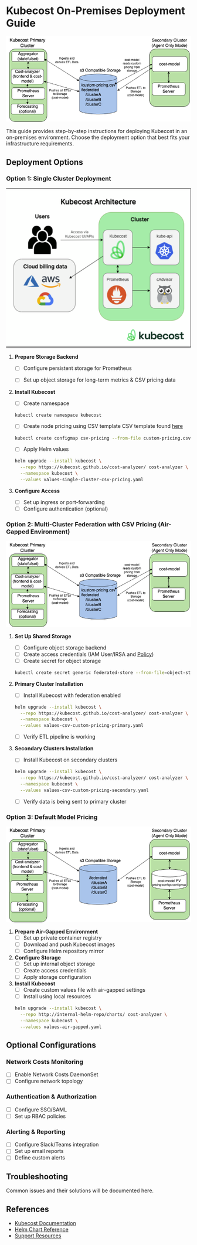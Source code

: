 # Kubecost On-Premises Deployment Guide

![Kubecost Enterprise Architecture](/assets/onpremdiagram-option1.png)

This guide provides step-by-step instructions for deploying Kubecost in an on-premises environment. Choose the deployment option that best fits your infrastructure requirements.

## Deployment Options

### Option 1: Single Cluster Deployment

![CSV in Central Object Store](/assets/onprem-single.png)

1. **Prepare Storage Backend**
   - [ ] Configure persistent storage for Prometheus
   - [ ] Set up object storage for long-term metrics & CSV pricing data

   
2. **Install Kubecost**
   - [ ] Create namespace
   ```bash
   kubectl create namespace kubecost
   ```
   - [ ] Create node pricing using CSV template
         CSV template found [here](/onprem/custom-pricing.csv)
   ```bash
   kubectl create configmap csv-pricing --from-file custom-pricing.csv -n kubecost
   ```

   - [ ] Apply Helm values
   ```bash
   helm upgrade --install kubecost \
     --repo https://kubecost.github.io/cost-analyzer/ cost-analyzer \
     --namespace kubecost \
     --values values-single-cluster-csv-pricing.yaml
   ```

3. **Configure Access**
   - [ ] Set up ingress or port-forwarding
   - [ ] Configure authentication (optional)

### Option 2: Multi-Cluster Federation with CSV Pricing (Air-Gapped Environment)

![Multi-Cluster Federation](/assets/onpremdiagram-option1.png)

1. **Set Up Shared Storage**
   - [ ] Configure object storage backend
   - [ ] Create access credentials (IAM User/IRSA and [Policy](/aws/aws-attach-roles/iam-access-cur-in-payer-account.json))
   - [ ] Create secret for object storage
   ```bash
   kubectl create secret generic federated-store --from-file=object-store.yaml -n kubecost
   ```

2. **Primary Cluster Installation**
   - [ ] Install Kubecost with federation enabled
   ```bash
   helm upgrade --install kubecost \
     --repo https://kubecost.github.io/cost-analyzer/ cost-analyzer \
     --namespace kubecost \
     --values values-csv-custom-pricing-primary.yaml
   ```
   - [ ] Verify ETL pipeline is working

3. **Secondary Clusters Installation**
   - [ ] Install Kubecost on secondary clusters
   ```bash
   helm upgrade --install kubecost \
     --repo https://kubecost.github.io/cost-analyzer/ cost-analyzer \
     --namespace kubecost \
     --values values-csv-custom-pricing-secondary.yaml
   ```
   - [ ] Verify data is being sent to primary cluster

### Option 3: Default Model Pricing

![Default Model Pricing](/assets/onpremdiagram-option3.png)

1. **Prepare Air-Gapped Environment**
   - [ ] Set up private container registry
   - [ ] Download and push Kubecost images
   - [ ] Configure Helm repository mirror

2. **Configure Storage**
   - [ ] Set up internal object storage
   - [ ] Create access credentials
   - [ ] Apply storage configuration

3. **Install Kubecost**
   - [ ] Create custom values file with air-gapped settings
   - [ ] Install using local resources
   ```bash
   helm upgrade --install kubecost \
     --repo http://internal-helm-repo/charts/ cost-analyzer \
     --namespace kubecost \
     --values values-air-gapped.yaml
   ```

## Optional Configurations

### Network Costs Monitoring
- [ ] Enable Network Costs DaemonSet
- [ ] Configure network topology

### Authentication & Authorization
- [ ] Configure SSO/SAML
- [ ] Set up RBAC policies

### Alerting & Reporting
- [ ] Configure Slack/Teams integration
- [ ] Set up email reports
- [ ] Define custom alerts

## Troubleshooting

Common issues and their solutions will be documented here.

## References

- [Kubecost Documentation](https://docs.kubecost.com/)
- [Helm Chart Reference](https://github.com/kubecost/cost-analyzer-helm-chart)
- [Support Resources](https://support.kubecost.com/) 